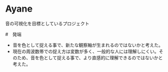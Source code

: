 # Ayane
 
音の可視化を目標としているプロジェクト

#　発端
- 音を色として捉える事で、新たな観察軸が生まれるのではないかと考えた。
- 現在の周波数帯での捉え方は変数が多く、一般的な人には理解しにくい。そのため、音を色として捉える事で、より直感的に理解できるのではないかと考えた。